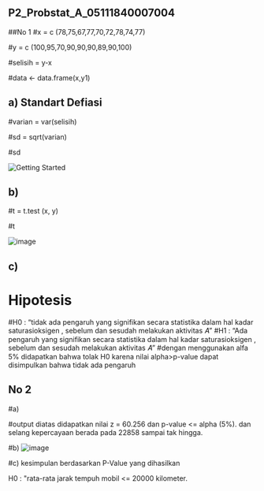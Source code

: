 ## P2_Probstat_A_05111840007004

##No 1
#x = c (78,75,67,77,70,72,78,74,77)

#y = c (100,95,70,90,90,90,89,90,100)

#selisih = y-x

#data <- data.frame(x,y1)

## a) Standart Defiasi

#varian = var(selisih)

#sd = sqrt(varian)

#sd

![Getting Started](https://user-images.githubusercontent.com/58022238/170868044-0d8fb33f-dca1-4e4b-801f-dd98095a81e7.png)


## b)

#t = t.test (x, y)

#t

![image](https://user-images.githubusercontent.com/58022238/170868173-ccbed65c-ed25-45e2-94ad-4d0530860c96.png)


## c)
# Hipotesis
#H0 : “tidak ada pengaruh yang signifikan secara statistika dalam hal kadar saturasioksigen , sebelum dan sesudah melakukan aktivitas 𝐴”
#H1 : “Ada pengaruh yang signifikan secara statistika dalam hal kadar saturasioksigen , sebelum dan sesudah melakukan aktivitas 𝐴”
#dengan menggunakan alfa 5% didapatkan bahwa tolak H0 karena nilai alpha>p-value dapat disimpulkan bahwa tidak ada pengaruh 


## No 2

#a)

#output diatas didapatkan nilai z = 60.256 dan p-value <= alpha (5%). dan selang kepercayaan berada pada 22858 sampai tak hingga.

#b)
![image](https://user-images.githubusercontent.com/58022238/170868631-b646c4c0-4755-4a29-914d-44c691b60023.png)

#c)
kesimpulan berdasarkan P-Value yang dihasilkan

H0 : "rata-rata jarak tempuh mobil <= 20000 kilometer.




